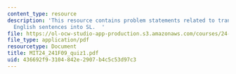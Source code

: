 ```yaml
---
content_type: resource
description: 'This resource contains problem statements related to translation of
  English sentences into SL.  '
file: https://ol-ocw-studio-app-production.s3.amazonaws.com/courses/24-241-logic-i-fall-2009/436692f93104842e2907b4c5c53d97c3_MIT24_241F09_quiz1.pdf
file_type: application/pdf
resourcetype: Document
title: MIT24_241F09_quiz1.pdf
uid: 436692f9-3104-842e-2907-b4c5c53d97c3
---
```

